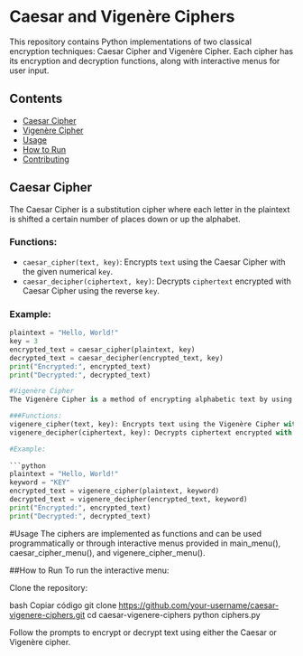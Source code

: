 # Caesar and Vigenère Ciphers

This repository contains Python implementations of two classical encryption techniques: Caesar Cipher and Vigenère Cipher. Each cipher has its encryption and decryption functions, along with interactive menus for user input.

## Contents

- [Caesar Cipher](#caesar-cipher)
- [Vigenère Cipher](#vigenère-cipher)
- [Usage](#usage)
- [How to Run](#how-to-run)
- [Contributing](#contributing)

## Caesar Cipher

The Caesar Cipher is a substitution cipher where each letter in the plaintext is shifted a certain number of places down or up the alphabet.

### Functions:

- `caesar_cipher(text, key)`: Encrypts `text` using the Caesar Cipher with the given numerical `key`.
- `caesar_decipher(ciphertext, key)`: Decrypts `ciphertext` encrypted with Caesar Cipher using the reverse `key`.

### Example:

```python
plaintext = "Hello, World!"
key = 3
encrypted_text = caesar_cipher(plaintext, key)
decrypted_text = caesar_decipher(encrypted_text, key)
print("Encrypted:", encrypted_text)
print("Decrypted:", decrypted_text)

#Vigenère Cipher
The Vigenère Cipher is a method of encrypting alphabetic text by using a keyword and rearranging letters based on a series of Caesar shifts.```

###Functions:
vigenere_cipher(text, key): Encrypts text using the Vigenère Cipher with the given key.
vigenere_decipher(ciphertext, key): Decrypts ciphertext encrypted with Vigenère Cipher using the reverse key.

#Example:
 
```python
plaintext = "Hello, World!"
keyword = "KEY"
encrypted_text = vigenere_cipher(plaintext, keyword)
decrypted_text = vigenere_decipher(encrypted_text, keyword)
print("Encrypted:", encrypted_text)
print("Decrypted:", decrypted_text)
```

#Usage
The ciphers are implemented as functions and can be used programmatically or through interactive menus provided in main_menu(), caesar_cipher_menu(), and vigenere_cipher_menu().

##How to Run
To run the interactive menu:

Clone the repository:

bash
Copiar código
git clone https://github.com/your-username/caesar-vigenere-ciphers.git
cd caesar-vigenere-ciphers
python ciphers.py

Follow the prompts to encrypt or decrypt text using either the Caesar or Vigenère cipher.










